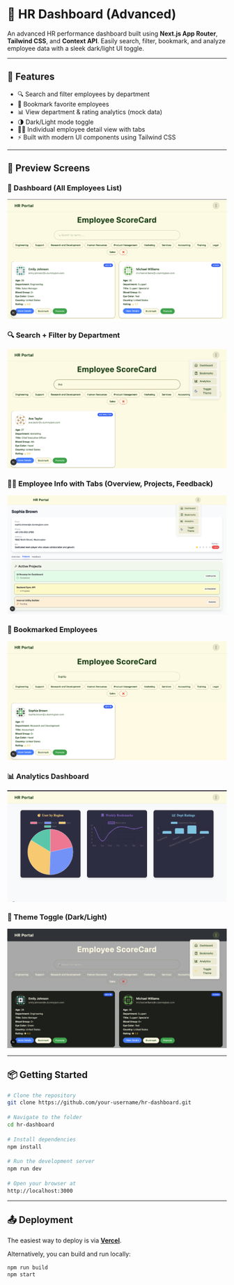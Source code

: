 # 💼 HR Dashboard (Advanced)

An advanced HR performance dashboard built using **Next.js App Router**, **Tailwind CSS**, and **Context API**. Easily search, filter, bookmark, and analyze employee data with a sleek dark/light UI toggle.

---

## 🚀 Features

- 🔍 Search and filter employees by department
- 📌 Bookmark favorite employees
- 📊 View department & rating analytics (mock data)
- 🌗 Dark/Light mode toggle
- 🧑‍💼 Individual employee detail view with tabs
- ⚡ Built with modern UI components using Tailwind CSS

---

## 📸 Preview Screens

### 🧾 Dashboard (All Employees List)
![Dashboard](./project-image/dashboard.png)

### 🔍 Search + Filter by Department
![Filter](./project-image/filter.png)

### 🧑‍💼 Employee Info with Tabs (Overview, Projects, Feedback)
![Employee Info](./project-image/employee-info.png)

### 📌 Bookmarked Employees
![Bookmarks](./project-image/bookmark.png)

### 📊 Analytics Dashboard
![Analytics](./project-image/analytics.png)

### 🌙 Theme Toggle (Dark/Light)
![Theme Toggle](./project-image/dark-theme.png)

---

## 📦 Getting Started

```bash
# Clone the repository
git clone https://github.com/your-username/hr-dashboard.git

# Navigate to the folder
cd hr-dashboard

# Install dependencies
npm install

# Run the development server
npm run dev

# Open your browser at
http://localhost:3000
```

---

## 📤 Deployment

The easiest way to deploy is via [**Vercel**](https://vercel.com/new).

Alternatively, you can build and run locally:

```bash
npm run build
npm start
```
